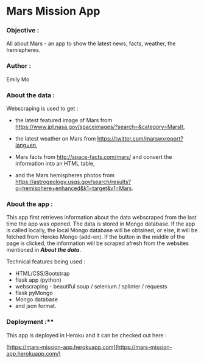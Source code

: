 # Mars Mission App

### **Objective :**

All about Mars - an app to show the latest news, facts, weather, the hemispheres.

 

### **Author :**

Emily Mo

 

### **About the data :**

Webscraping is used to get : 

- the latest featured image of Mars from https://www.jpl.nasa.gov/spaceimages/?search=&category=MarsIt,

- the latest weather on Mars from https://twitter.com/marswxreport?lang=en,

- Mars facts from http://space-facts.com/mars/ and convert the information into an HTML table, 

- and the Mars hemispheres photos from https://astrogeology.usgs.gov/search/results?q=hemisphere+enhanced&k1=target&v1=Mars.

  

### **About the app :**

This app first retrieves information about the data webscraped from the last time the app was opened.  The data is stored in Mongo database.  If the app is called locally, the local Mongo database will be obtained, or else, it will be fetched from Heroko Mongo (add-on).  If the button in the middle of the page is clicked, the information will be scraped afresh from the websites mentioned in ***About the data***.

Technical features being used : 

- HTML/CSS/Bootstrap
- flask app (python)
- webscraping - beautiful soup / selenium / splinter / requests
- flask pyMongo 
- Mongo database 
- and json format.  



### Deployment :**

This app is deployed in Heroku and it can be checked out here : 

[https://mars-mission-app.herokuapp.com](https://mars-mission-app.herokuapp.com/)